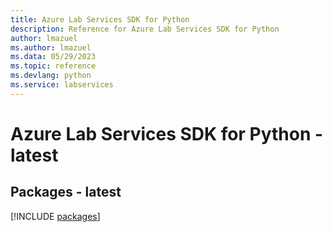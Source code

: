 ```yaml
---
title: Azure Lab Services SDK for Python
description: Reference for Azure Lab Services SDK for Python
author: lmazuel
ms.author: lmazuel
ms.data: 05/29/2023
ms.topic: reference
ms.devlang: python
ms.service: labservices
---
```

# Azure Lab Services SDK for Python - latest
## Packages - latest
[!INCLUDE [packages](lab-services-index.md)]